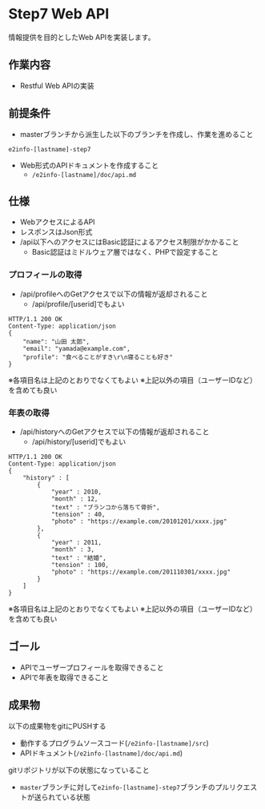 # Step7 Web API

情報提供を目的としたWeb APIを実装します。

## 作業内容

* Restful Web APIの実装

## 前提条件

* masterブランチから派生した以下のブランチを作成し、作業を進めること
```
e2info-[lastname]-step7
```

* Web形式のAPIドキュメントを作成すること
    * ```/e2info-[lastname]/doc/api.md```

## 仕様

* WebアクセスによるAPI
* レスポンスはJson形式
* /api以下へのアクセスにはBasic認証によるアクセス制限がかかること
    * Basic認証はミドルウェア層ではなく、PHPで設定すること
    
### プロフィールの取得
    
* /api/profileへのGetアクセスで以下の情報が返却されること
    * /api/profile/[userid]でもよい

```
HTTP/1.1 200 OK
Content-Type: application/json
{
    "name": "山田 太郎",
    "email": "yamada@example.com",
    "profile": "食べることがすき\r\n寝ることも好き"
}
```
※各項目名は上記のとおりでなくてもよい
※上記以外の項目（ユーザーIDなど）を含めても良い
    

### 年表の取得

* /api/historyへのGetアクセスで以下の情報が返却されること
    * /api/history/[userid]でもよい
```
HTTP/1.1 200 OK
Content-Type: application/json
{
    "history" : [
        {
            "year" : 2010,
            "month" : 12,
            "text" : "ブランコから落ちて骨折",
            "tension" : 40,
            "photo" : "https://example.com/20101201/xxxx.jpg"
        },
        {
            "year" : 2011,
            "month" : 3,
            "text" : "結婚",
            "tension" : 100,
            "photo" : "https://example.com/201110301/xxxx.jpg"
        }
    ]
}
```
※各項目名は上記のとおりでなくてもよい
※上記以外の項目（ユーザーIDなど）を含めても良い


## ゴール

* APIでユーザープロフィールを取得できること
* APIで年表を取得できること

## 成果物

以下の成果物をgitにPUSHする

* 動作するプログラムソースコード(```/e2info-[lastname]/src```)
* APIドキュメント(```/e2info-[lastname]/doc/api.md```)

gitリポジトリが以下の状態になっていること

* ```master```ブランチに対して```e2info-[lastname]-step7```ブランチのプルリクエストが送られている状態
